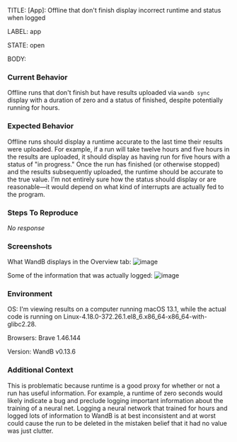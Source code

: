 TITLE:
[App]: Offline that don't finish display incorrect runtime and status when logged

LABEL:
app

STATE:
open

BODY:
### Current Behavior

Offline runs that don't finish but have results uploaded via `wandb sync` display with a duration of zero and a status of finished, despite potentially running for hours.

### Expected Behavior

Offline runs should display a runtime accurate to the last time their results were uploaded. For example, if a run will take twelve hours and five hours in the results are uploaded, it should display as having run for five hours with a status of "in progress." Once the run has finished (or otherwise stopped) and the results subsequently uploaded, the runtime should be accurate to the true value. I'm not entirely sure how the status should display or are reasonable—it would depend on what kind of interrupts are actually fed to the program.

### Steps To Reproduce

_No response_

### Screenshots

What WandB displays in the Overview tab:
![image](https://user-images.githubusercontent.com/3527106/210012948-1deedd1d-2f84-4091-b9fd-5f0a7c9df7c3.png)

Some of the information that was actually logged:
![image](https://user-images.githubusercontent.com/3527106/210013014-63f400ef-7490-42e9-b7cc-9ba3d6982068.png)


### Environment

OS:
I'm viewing results on a computer running macOS 13.1, while the actual code is running on Linux-4.18.0-372.26.1.el8_6.x86_64-x86_64-with-glibc2.28.

Browsers:
Brave 1.46.144

Version: WandB v0.13.6

### Additional Context

This is problematic because runtime is a good proxy for whether or not a run has useful information. For example, a runtime of zero seconds would likely indicate a bug and preclude logging important information about the training of a neural net. Logging a neural network that trained for hours and logged lots of information to WandB is at best inconsistent and at worst could cause the run to be deleted in the mistaken belief that it had no value was just clutter.

